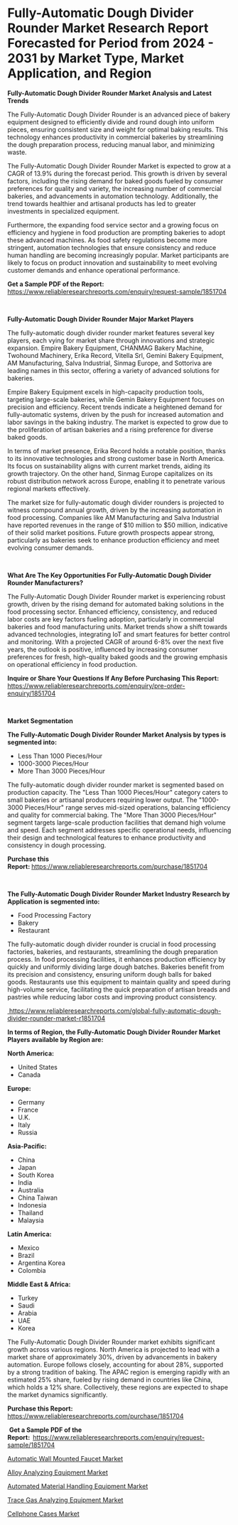<p><h1>Fully-Automatic Dough Divider Rounder Market Research Report Forecasted for Period from 2024 -  2031 by Market Type, Market Application, and Region</h1></p><p><strong>Fully-Automatic Dough Divider Rounder Market Analysis and Latest Trends</strong></p>
<p><p>The Fully-Automatic Dough Divider Rounder is an advanced piece of bakery equipment designed to efficiently divide and round dough into uniform pieces, ensuring consistent size and weight for optimal baking results. This technology enhances productivity in commercial bakeries by streamlining the dough preparation process, reducing manual labor, and minimizing waste. </p><p>The Fully-Automatic Dough Divider Rounder Market is expected to grow at a CAGR of 13.9% during the forecast period. This growth is driven by several factors, including the rising demand for baked goods fueled by consumer preferences for quality and variety, the increasing number of commercial bakeries, and advancements in automation technology. Additionally, the trend towards healthier and artisanal products has led to greater investments in specialized equipment. </p><p>Furthermore, the expanding food service sector and a growing focus on efficiency and hygiene in food production are prompting bakeries to adopt these advanced machines. As food safety regulations become more stringent, automation technologies that ensure consistency and reduce human handling are becoming increasingly popular. Market participants are likely to focus on product innovation and sustainability to meet evolving customer demands and enhance operational performance.</p></p>
<p><strong>Get a Sample PDF of the Report:&nbsp;</strong> <a href="https://www.reliableresearchreports.com/enquiry/request-sample/1851704?utm_campaign=3&utm_medium=2&utm_source=Github&utm_content=ia&utm_term=18102024&utm_id=fully-automatic-dough-divider-rounder">https://www.reliableresearchreports.com/enquiry/request-sample/1851704</a></p>
<p>&nbsp;</p>
<p><strong>Fully-Automatic Dough Divider Rounder Major Market Players</strong></p>
<p><p>The fully-automatic dough divider rounder market features several key players, each vying for market share through innovations and strategic expansion. Empire Bakery Equipment, CHANMAG Bakery Machine, Twohound Machinery, Erika Record, Vitella Srl, Gemini Bakery Equipment, AM Manufacturing, Salva Industrial, Sinmag Europe, and Sottoriva are leading names in this sector, offering a variety of advanced solutions for bakeries.</p><p>Empire Bakery Equipment excels in high-capacity production tools, targeting large-scale bakeries, while Gemin Bakery Equipment focuses on precision and efficiency. Recent trends indicate a heightened demand for fully-automatic systems, driven by the push for increased automation and labor savings in the baking industry. The market is expected to grow due to the proliferation of artisan bakeries and a rising preference for diverse baked goods.</p><p>In terms of market presence, Erika Record holds a notable position, thanks to its innovative technologies and strong customer base in North America. Its focus on sustainability aligns with current market trends, aiding its growth trajectory. On the other hand, Sinmag Europe capitalizes on its robust distribution network across Europe, enabling it to penetrate various regional markets effectively.</p><p>The market size for fully-automatic dough divider rounders is projected to witness compound annual growth, driven by the increasing automation in food processing. Companies like AM Manufacturing and Salva Industrial have reported revenues in the range of $10 million to $50 million, indicative of their solid market positions. Future growth prospects appear strong, particularly as bakeries seek to enhance production efficiency and meet evolving consumer demands.</p></p>
<p>&nbsp;</p>
<p><strong>What Are The Key Opportunities For Fully-Automatic Dough Divider Rounder Manufacturers?</strong></p>
<p><p>The Fully-Automatic Dough Divider Rounder market is experiencing robust growth, driven by the rising demand for automated baking solutions in the food processing sector. Enhanced efficiency, consistency, and reduced labor costs are key factors fueling adoption, particularly in commercial bakeries and food manufacturing units. Market trends show a shift towards advanced technologies, integrating IoT and smart features for better control and monitoring. With a projected CAGR of around 6-8% over the next five years, the outlook is positive, influenced by increasing consumer preferences for fresh, high-quality baked goods and the growing emphasis on operational efficiency in food production.</p></p>
<p><strong>Inquire or Share Your Questions If Any Before Purchasing This Report:</strong> <a href="https://www.reliableresearchreports.com/enquiry/pre-order-enquiry/1851704?utm_campaign=3&utm_medium=2&utm_source=Github&utm_content=ia&utm_term=18102024&utm_id=fully-automatic-dough-divider-rounder">https://www.reliableresearchreports.com/enquiry/pre-order-enquiry/1851704</a></p>
<p>&nbsp;</p>
<p><strong>Market Segmentation</strong></p>
<p><strong>The Fully-Automatic Dough Divider Rounder Market Analysis by types is segmented into:</strong></p>
<p><ul><li>Less Than 1000 Pieces/Hour</li><li>1000-3000 Pieces/Hour</li><li>More Than 3000 Pieces/Hour</li></ul></p>
<p><p>The fully-automatic dough divider rounder market is segmented based on production capacity. The "Less Than 1000 Pieces/Hour" category caters to small bakeries or artisanal producers requiring lower output. The "1000-3000 Pieces/Hour" range serves mid-sized operations, balancing efficiency and quality for commercial baking. The "More Than 3000 Pieces/Hour" segment targets large-scale production facilities that demand high volume and speed. Each segment addresses specific operational needs, influencing their design and technological features to enhance productivity and consistency in dough processing.</p></p>
<p><strong>Purchase this Report:&nbsp;</strong><a href="https://www.reliableresearchreports.com/purchase/1851704?utm_campaign=3&utm_medium=2&utm_source=Github&utm_content=ia&utm_term=18102024&utm_id=fully-automatic-dough-divider-rounder">https://www.reliableresearchreports.com/purchase/1851704</a></p>
<p>&nbsp;</p>
<p><strong>The Fully-Automatic Dough Divider Rounder Market Industry Research by Application is segmented into:</strong></p>
<p><ul><li>Food Processing Factory</li><li>Bakery</li><li>Restaurant</li></ul></p>
<p><p>The fully-automatic dough divider rounder is crucial in food processing factories, bakeries, and restaurants, streamlining the dough preparation process. In food processing facilities, it enhances production efficiency by quickly and uniformly dividing large dough batches. Bakeries benefit from its precision and consistency, ensuring uniform dough balls for baked goods. Restaurants use this equipment to maintain quality and speed during high-volume service, facilitating the quick preparation of artisan breads and pastries while reducing labor costs and improving product consistency.</p></p>
<p><a href="https://www.reliableresearchreports.com/global-fully-automatic-dough-divider-rounder-market-r1851704?utm_campaign=3&utm_medium=2&utm_source=Github&utm_content=ia&utm_term=18102024&utm_id=fully-automatic-dough-divider-rounder">&nbsp;https://www.reliableresearchreports.com/global-fully-automatic-dough-divider-rounder-market-r1851704</a></p>
<p><strong>In terms of Region, the Fully-Automatic Dough Divider Rounder Market Players available by Region are:</strong></p>
<p>
    <p> <strong> North America: </strong>
        <ul>
            <li>United States</li>
            <li>Canada</li>
        </ul>
        </p> 
    <p> <strong> Europe: </strong>
        <ul>
            <li>Germany</li>
            <li>France</li>
            <li>U.K.</li>
            <li>Italy</li>
            <li>Russia</li>
        </ul>
        </p> 
    <p> <strong> Asia-Pacific: </strong>
        <ul>
            <li>China</li>
            <li>Japan</li>
            <li>South Korea</li>
            <li>India</li>
            <li>Australia</li>
            <li>China Taiwan</li>
            <li>Indonesia</li>
            <li>Thailand</li>
            <li>Malaysia</li>
        </ul>
        </p> 
    <p> <strong> Latin America: </strong>
        <ul>
            <li>Mexico</li>
            <li>Brazil</li>
            <li>Argentina Korea</li>
            <li>Colombia</li>
        </ul>
        </p> 
    <p> <strong> Middle East & Africa: </strong>
        <ul>
            <li>Turkey</li>
            <li>Saudi</li>
            <li>Arabia</li>
            <li>UAE</li>
            <li>Korea</li>
        </ul>
    </p>
    </p>
<p><p>The Fully-Automatic Dough Divider Rounder market exhibits significant growth across various regions. North America is projected to lead with a market share of approximately 30%, driven by advancements in bakery automation. Europe follows closely, accounting for about 28%, supported by a strong tradition of baking. The APAC region is emerging rapidly with an estimated 25% share, fueled by rising demand in countries like China, which holds a 12% share. Collectively, these regions are expected to shape the market dynamics significantly.</p></p>
<p><strong>Purchase this Report: </strong><a href="https://www.reliableresearchreports.com/purchase/1851704?utm_campaign=3&utm_medium=2&utm_source=Github&utm_content=ia&utm_term=18102024&utm_id=fully-automatic-dough-divider-rounder">https://www.reliableresearchreports.com/purchase/1851704</a></p>
<p>&nbsp;<strong>Get a Sample PDF of the Report:&nbsp;&nbsp;</strong><a href="https://www.reliableresearchreports.com/enquiry/request-sample/1851704?utm_campaign=3&utm_medium=2&utm_source=Github&utm_content=ia&utm_term=18102024&utm_id=fully-automatic-dough-divider-rounder">https://www.reliableresearchreports.com/enquiry/request-sample/1851704</a></p>
<p><strong></strong></p>
<p><p><a href="https://www.linkedin.com/pulse/automatic-wall-mounted-faucet-spectrum-usage-patterns-sector-lrjxe?utm_campaign=3&utm_medium=2&utm_source=Github&utm_content=ia&utm_term=18102024&utm_id=fully-automatic-dough-divider-rounder">Automatic Wall Mounted Faucet Market</a></p><p><a href="https://github.com/nifongekclosebn1/Market-Research-Report-List-1/blob/main/alloy-analyzing-equipment-market.md?utm_campaign=3&utm_medium=2&utm_source=Github&utm_content=ia&utm_term=18102024&utm_id=fully-automatic-dough-divider-rounder">Alloy Analyzing Equipment Market</a></p><p><a href="https://issuu.com/reportprime-2/docs/automated-material-handling-equipme_b45eb2441a1a0e?utm_campaign=3&utm_medium=2&utm_source=Github&utm_content=ia&utm_term=18102024&utm_id=fully-automatic-dough-divider-rounder">Automated Material Handling Equipment Market</a></p><p><a href="https://github.com/maximinauago/Market-Research-Report-List-1/blob/main/trace-gas-analyzing-equipment-market.md?utm_campaign=3&utm_medium=2&utm_source=Github&utm_content=ia&utm_term=18102024&utm_id=fully-automatic-dough-divider-rounder">Trace Gas Analyzing Equipment Market</a></p><p><a href="https://www.linkedin.com/pulse/market-dynamics-future-trends-global-cellphone-cases-sector-jvnqe?utm_campaign=3&utm_medium=2&utm_source=Github&utm_content=ia&utm_term=18102024&utm_id=fully-automatic-dough-divider-rounder">Cellphone Cases Market</a></p></p>